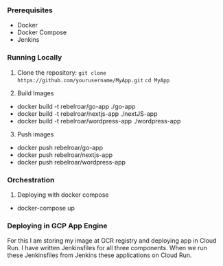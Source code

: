 ### Prerequisites
- Docker
- Docker Compose
- Jenkins

### Running Locally
1. Clone the repository:
   ```git clone https://github.com/yourusername/MyApp.git```
   ```cd MyApp```

2. Build Images
- docker build -t rebelroar/go-app ./go-app
- docker build -t rebelroar/nextjs-app ./nextJS-app
- docker build -t rebelroar/wordpress-app ./wordpress-app

3. Push images
- docker push rebelroar/go-app
- docker push rebelroar/nextjs-app
- docker push rebelroar/wordpress-app


### Orchestration
1. Deploying with docker compose
- docker-compose up


### Deploying in GCP App Engine
For this I am storing my image at GCR registry and deploying app in Cloud Run.
I have written Jenkinsfiles for all three components. When we run these Jenkinsfiles from Jenkins these applications on Cloud Run.
